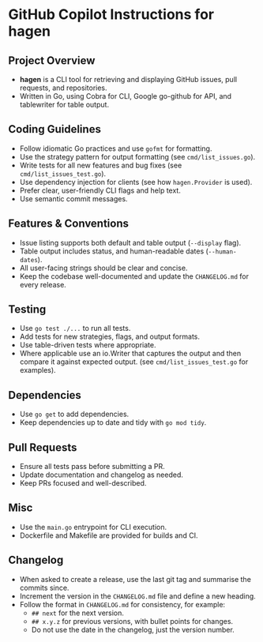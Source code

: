 # GitHub Copilot Instructions for hagen

## Project Overview

- **hagen** is a CLI tool for retrieving and displaying GitHub issues, pull requests, and repositories.
- Written in Go, using Cobra for CLI, Google go-github for API, and tablewriter for table output.

## Coding Guidelines

- Follow idiomatic Go practices and use `gofmt` for formatting.
- Use the strategy pattern for output formatting (see `cmd/list_issues.go`).
- Write tests for all new features and bug fixes (see `cmd/list_issues_test.go`).
- Use dependency injection for clients (see how `hagen.Provider` is used).
- Prefer clear, user-friendly CLI flags and help text.
- Use semantic commit messages.

## Features & Conventions

- Issue listing supports both default and table output (`--display` flag).
- Table output includes status, and human-readable dates (`--human-dates`).
- All user-facing strings should be clear and concise.
- Keep the codebase well-documented and update the `CHANGELOG.md` for every release.

## Testing

- Use `go test ./...` to run all tests.
- Add tests for new strategies, flags, and output formats.
- Use table-driven tests where appropriate.
- Where applicable use an io.Writer that captures the output and then compare it against expected output. (see `cmd/list_issues_test.go` for examples).

## Dependencies

- Use `go get` to add dependencies.
- Keep dependencies up to date and tidy with `go mod tidy`.

## Pull Requests

- Ensure all tests pass before submitting a PR.
- Update documentation and changelog as needed.
- Keep PRs focused and well-described.

## Misc

- Use the `main.go` entrypoint for CLI execution.
- Dockerfile and Makefile are provided for builds and CI.

## Changelog

- When asked to create a release, use the last git tag and summarise the commits since.
- Increment the version in the `CHANGELOG.md` file and define a new heading.
- Follow the format in `CHANGELOG.md` for consistency, for example:
  - `## next` for the next version.
  - `## x.y.z` for previous versions, with bullet points for changes.
  - Do not use the date in the changelog, just the version number.
